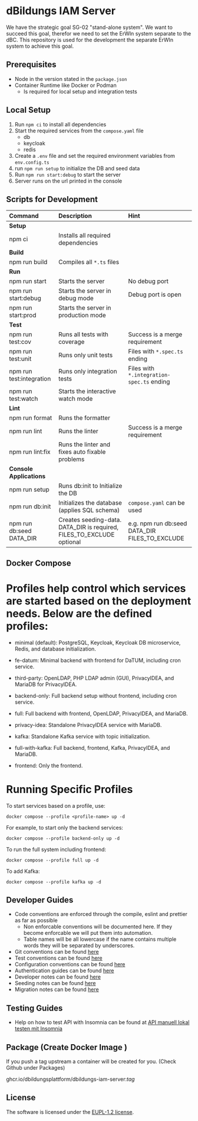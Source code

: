 # dBildungs IAM Server

We have the strategic goal SG-02 "stand-alone system". We want to succeed this goal, therefor we need to set the ErWIn system separate to the dBC. This repository is used for the development the separate ErWIn system to achieve this goal.

## Prerequisites

* Node in the version stated in the `package.json`
* Container Runtime like Docker or Podman
  * Is required for local setup and integration tests

## Local Setup

1. Run `npm ci` to install all dependencies
2. Start the required services from the `compose.yaml` file
   * db
   * keycloak
   * redis
3. Create a `.env` file and set the required environment variables from `env.config.ts`
4. run `npm run setup` to initialize the DB and seed data
5. Run `npm run start:debug` to start the server
6. Server runs on the url printed in the console

## Scripts for Development

| Command                  | Description                                                           | Hint                                           |
|:-------------------------|:----------------------------------------------------------------------|:-----------------------------------------------|
| **Setup**                |                                                                       |                                                |
| npm ci                   | Installs all required dependencies                                    |                                                |
| **Build**                |                                                                       |                                                |
| npm run build            | Compiles all `*.ts` files                                             |                                                |
| **Run**                  |                                                                       |                                                |
| npm run start            | Starts the server                                                     | No debug port                                  |
| npm run start:debug      | Starts the server in debug mode                                       | Debug port is open                             |
| npm run start:prod       | Starts the server in production mode                                  |                                                |
| **Test**                 |                                                                       |                                                |
| npm run test:cov         | Runs all tests with coverage                                          | Success is a merge requirement                 |
| npm run test:unit        | Runs only unit tests                                                  | Files with `*.spec.ts` ending                  |
| npm run test:integration | Runs only integration tests                                           | Files with `*.integration-spec.ts` ending      |
| npm run test:watch       | Starts the interactive watch mode                                     |                                                |
| **Lint**                 |                                                                       |                                                |
| npm run format           | Runs the formatter                                                    |                                                |
| npm run lint             | Runs the linter                                                       | Success is a merge requirement                 |
| npm run lint:fix         | Runs the linter and fixes auto fixable problems                       |                                                |
| **Console Applications** |                                                                       |                                                |
| npm run setup            | Runs db:init to Initialize the DB                                     |                                                |
| npm run db:init          | Initializes the database (applies SQL schema)                         | `compose.yaml` can be used                     |
| npm run db:seed DATA_DIR | Creates seeding-data. DATA_DIR is required, FILES_TO_EXCLUDE optional | e.g. npm run db:seed DATA_DIR FILES_TO_EXCLUDE |

## Docker Compose

# Profiles help control which services are started based on the deployment needs. Below are the defined profiles:

* minimal (default): PostgreSQL, Keycloak, Keycloak DB microservice, Redis, and database initialization.

* fe-datum: Minimal backend with frontend for DaTUM, including cron service.

* third-party: OpenLDAP, PHP LDAP admin (GUI), PrivacyIDEA, and MariaDB for PrivacyIDEA.

* backend-only: Full backend setup without frontend, including cron service.

* full: Full backend with frontend, OpenLDAP, PrivacyIDEA, and MariaDB.

* privacy-idea: Standalone PrivacyIDEA service with MariaDB.

* kafka: Standalone Kafka service with topic initialization.

* full-with-kafka: Full backend, frontend, Kafka, PrivacyIDEA, and MariaDB.

* frontend: Only the frontend.

# Running Specific Profiles

To start services based on a profile, use:

`docker compose --profile <profile-name> up -d`

For example, to start only the backend services:

`docker compose --profile backend-only up -d`

To run the full system including frontend:

`docker compose --profile full up -d`

To add Kafka:

`docker compose --profile kafka up -d`

## Developer Guides

* Code conventions are enforced through the compile, eslint and prettier as far as possible
  * Non enforcable conventions will be documented here. If they become enforcable we will put them into
      automation.
  * Table names will be all lowercase if the name contains multiple words they will be separated by
        underscores.
* Git conventions can be found [here](./docs/git.md)
* Test conventions can be found [here](./docs/tests.md)
* Configuration conventions can be found [here](./docs/config.md)
* Authentication guides can be found [here](./docs/auth.md)
* Developer notes can be found [here](./docs/developer-notes.md)
* Seeding notes can be found [here](./docs/seeding.md)
* Migration notes can be found [here](./docs/migration.md)

## Testing Guides
* Help on how to test API with Insomnia can be found at [API manuell lokal testen mit Insomnia](./docs/test-api-with-insomnia.md)

## Package (Create Docker Image )

If you push a tag upstream a container will be created for you. (Check Github under Packages)

ghcr.io/dbildungsplattform/dbildungs-iam-server:*tag*

## License

The software is licensed under the [EUPL-1.2 license](./LICENSE).
